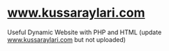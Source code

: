 # www.kussaraylari.com
Useful Dynamic Website with PHP and HTML (update www.kussaraylari.com but not uploaded)
